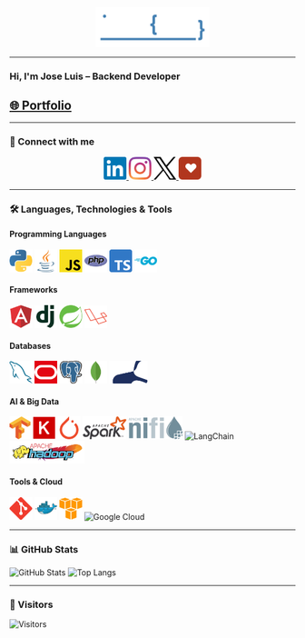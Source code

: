 <div align="center">
  <img src="./assets/logos/jocodev-logo.png" alt="Logo" width="200"/>
</div>

---

### Hi, I'm Jose Luis – Backend Developer

## [🌐 Portfolio](https://joseluiscoloma.github.io/portfolio)

---

### 🔗 Connect with me
<p align="center">
  <a href="https://www.linkedin.com/in/jlcoloma/">
    <img src="./assets/logos/linkedin-icon.svg" alt="LinkedIn" height="40"/>
  </a>
  <a href="https://www.instagram.com/jocodev/">
    <img src="./assets/logos/instagram-icon.svg" alt="Instagram" height="40"/>
  </a>
  <a href="https://www.twitter.com/jocodev">
    <img src="./assets/logos/equis-icon.svg" alt="Twitter" height="40"/>
  </a>
  <a href="https://www.codewars.com/users/jocodev">
    <img src="./assets/logos/codewars-icon.svg" alt="Codewars" height="40"/>
  </a>
</p>

---

### 🛠️ Languages, Technologies & Tools
#### Programming Languages
<p>
  <img src="./assets/logos/python-icon.svg" alt="Python" height="40"/>
  <img src="./assets/logos/java-icon.svg" alt="Java" height="40"/>
  <img src="./assets/logos/javascript-icon.svg" alt="JavaScript" height="40"/>
  <img src="./assets/logos/php-icon.svg" alt="PHP" height="40"/>
  <img src="./assets/logos/typescript-icon.svg" alt="TypeScript" height="40"/>
  <img src="./assets/logos/golang-icon.svg" alt="GoLang" height="40"/>
</p>

#### Frameworks
<p>
  <img src="./assets/logos/angular-icon.svg" alt="Angular" height="40"/>
  <img src="./assets/logos/djangoproject-icon.svg" alt="Django" height="40"/>
  <img src="./assets/logos/springio-icon.svg" alt="Spring Boot" height="40"/>
  <img src="./assets/logos/laravel-icon.svg" alt="Laravel" height="40"/>
</p>

#### Databases
<p>
  <img src="./assets/logos/mysql-icon.svg" alt="MySQL" height="40"/>
  <img src="./assets/logos/oracle-icon.svg" alt="Oracle" height="40"/>
  <img src="./assets/logos/postgresql-icon.svg" alt="PostgreSQL" height="40"/>
  <img src="./assets/logos/mongodb-icon.svg" alt="MongoDB" height="40"/>
  <img src="./assets/logos/mariadb-icon.svg" alt="MariaDB" height="40"/>
</p>

#### AI & Big Data
<p>
  <img src="./assets/logos/tensorflow-icon.svg" alt="TensorFlow" height="40"/>
  <img src="./assets/logos/keras-icon.svg" alt="Keras" height="40"/>
  <img src="./assets/logos/pytorch-icon.svg" alt="PyTorch" height="40"/>
  <img src="./assets/logos/apache_spark-icon.svg" alt="Apache Spark" height="40"/>
  <img src="./assets/logos/apache-nifi-icon.svg" alt="NiFi" height="40"/>
  <img src="./assets/logos/langchain-icon.svg" alt="LangChain" height="40"/>
  <img src="./assets/logos/hadoop-icon.svg" alt="Hadoop" height="40"/>
</p>

#### Tools & Cloud
<p>
  <img src="./assets/logos/git-scm-icon.svg" alt="Git" height="40"/>
  <img src="./assets/logos/docker-icon.svg" alt="Docker" height="40"/>
  <img src="./assets/logos/amazon_aws-icon.svg" alt="AWS" height="40"/>
  <img src="./assets/logos/gcp.svg" alt="Google Cloud" height="40"/>
</p>

---

### 📊 GitHub Stats
![GitHub Stats](https://github-readme-stats.vercel.app/api?username=JoseLuisColoma&show_icons=true&theme=transparent)
![Top Langs](https://github-readme-stats.vercel.app/api/top-langs/?username=JoseLuisColoma&hide=html,css&theme=transparent)

---

### 👀 Visitors
![Visitors](https://komarev.com/ghpvc/?username=JoseLuisColoma&color=gray)
